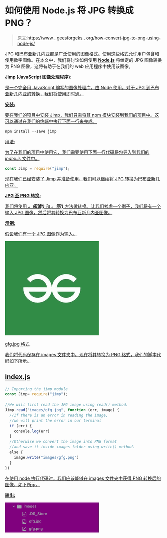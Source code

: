 # 如何使用 Node.js 将 JPG 转换成 PNG？

> 原文:[https://www . geesforgeks . org/how-convert-jpg-to-png-using-node-js/](https://www.geeksforgeeks.org/how-to-convert-jpg-to-png-using-node-js/)

JPG 和巴布亚新几内亚都是广泛使用的图像格式。使用这些格式允许用户包含和使用数字图像。在本文中，我们将讨论如何使用 [**Node.js**](https://www.geeksforgeeks.org/introduction-to-nodejs/) 将给定的 JPG 图像转换为 PNG 图像，这将有助于在我们的 web 应用程序中使用该图像。

**Jimp (JavaScript 图像处理程序):**

[](https://www.npmjs.com/package/jimp)<u>是一个完全用 [<u>JavaScript</u>](https://www.geeksforgeeks.org/javascript-tutorial/) 编写的图像处理库，由 Node 使用。对于 JPG 到巴布亚新几内亚的转换，我们将使用即时通。</u>

<u>**安装:**</u>

<u>要在我们的项目中安装 Jimp，我们只需将其 npm 模块安装到我们的项目中。这可以通过在我们的终端中执行下面一行来完成。</u>

```js
npm install --save jimp
```

<u>用法:</u>

<u>为了在我们的项目中使用它，我们需要使用下面一行代码将包导入到我们的 *index.js* 文件中。</u>

```js
const Jimp = require("jimp");
```

<u>现在我们已经安装了 Jimp 并准备使用，我们可以继续将 JPG 转换为巴布亚新几内亚。</u>

<u>**JPG 至 PNG 转换:**</u>

<u>我们将使用 ***。阅读()*** 和 ***。写()*** 方法做转换。让我们考虑一个例子，我们将有一个输入 JPG 图像，然后将其转换为巴布亚新几内亚图像。</u>

<u>**示例:**</u>

<u>假设我们有一个 JPG 图像作为输入。</u>

<u>![](img/985142b124bd6799e9d48c6e95339f1a.png)

gfg.jpg 格式</u> 

<u>我们将代码保存在 images 文件夹中。现在将其转换为 PNG 格式，我们的脚本代码如下所示。</u>

## <u>index.js</u>

```js
// Importing the jimp module
const Jimp= require("jimp");

//We will first read the JPG image using read() method. 
Jimp.read("images/gfg.jpg", function (err, image) {
  //If there is an error in reading the image, 
  //we will print the error in our terminal
  if (err) {
    console.log(err)
  } 
  //Otherwise we convert the image into PNG format 
  //and save it inside images folder using write() method.
  else {
    image.write("images/gfg.png")
  }
})
```

<u>在使用 node 执行代码时，我们应该能够在 images 文件夹中获得 PNG 转换后的图像，如下所示。</u>

<u>**输出:**</u>

<u>![](img/39da02ca6e546d6dab13bb16512da2a1.png)</u>